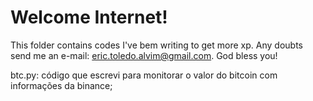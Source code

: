 # Welcome Internet!
This folder contains codes I've bem writing to get more xp. Any doubts send me an e-mail: eric.toledo.alvim@gmail.com. God bless you!

btc.py: código que escrevi para monitorar o valor do bitcoin com informações da binance;
